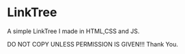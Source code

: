 # LinkTree
A simple LinkTree I made in HTML,CSS and JS. 

DO NOT COPY UNLESS PERMISSION IS GIVEN!!! Thank You.
